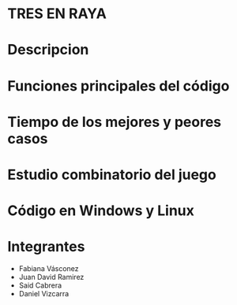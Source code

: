 # TRES EN RAYA

# Descripcion


# Funciones principales del código


# Tiempo de los mejores y peores casos 


# Estudio combinatorio del juego


# Código en Windows y Linux


# Integrantes
- Fabiana Vásconez
- Juan David Ramirez
- Said Cabrera
- Daniel Vizcarra
